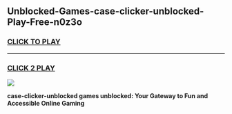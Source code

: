 
## Unblocked-Games-case-clicker-unblocked-Play-Free-n0z3o
<h3>
<a href="https://premium76.site?title=case-clicker-unblocked&ref=10A">CLICK TO PLAY</a></h3>
<hr>

<h3>
<a href="https://premium76.site?title=case-clicker-unblocked&ref=10A">CLICK 2 PLAY</a>
  
</h3>

<a href="https://premium76.site?title=case-clicker-unblocked&ref=10A"><img src="https://clearcache.store/games.png"></a>


**case-clicker-unblocked games unblocked: Your Gateway to Fun and Accessible Online Gaming**
